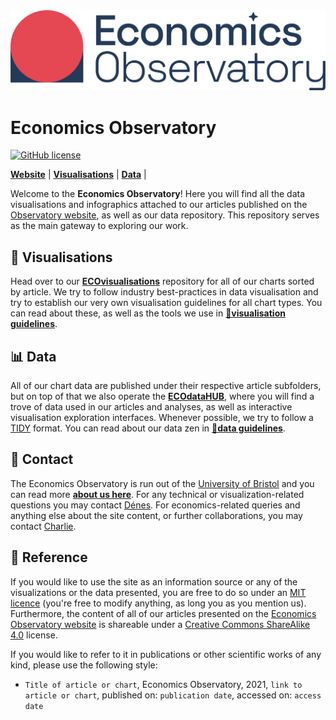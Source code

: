 <div align="left"><img src="https://raw.githubusercontent.com/EconomicsObservatory/economicsobservatory.github.io/main/EO-Logo.png" width="800"/></div>

# Economics Observatory  

[![GitHub license](https://img.shields.io/badge/license-MIT-blue.svg)](https://github.com/EconomicsObservatory/ecovisualisations/blob/main/LICENSE)

[**Website**](https://www.economicsobservatory.com/)
| [**Visualisations**](https://github.com/EconomicsObservatory/ecovisualisations)
| [**Data**](https://github.com/EconomicsObservatory/ecodatahub)
|

Welcome to the **Economics Observatory**! Here you will find all the data visualisations and infographics attached to our articles published on the [Observatory website](https://www.economicsobservatory.com), as well as our data repository. This repository serves as the main gateway to exploring our work.

## 🌌 Visualisations

Head over to our **[ECOvisualisations](https://github.com/EconomicsObservatory/ecovisualisations)** repository for all of our charts sorted by article. We try to follow industry best-practices in data visualisation and try to establish our very own visualisation guidelines for all chart types. You can read about these, as well as the tools we use in [**📐visualisation guidelines**](https://github.com/EconomicsObservatory/ECOvisualisations/tree/main/guidelines).  

## 📊 Data

All of our chart data are published under their respective article subfolders, but on top of that we also operate the **[ECOdataHUB](https://github.com/EconomicsObservatory/ecodatahub)**, where you will find a trove of data used in our articles and analyses, as well as interactive visualisation exploration interfaces. Whenever possible, we try to follow a [TIDY](http://vita.had.co.nz/papers/tidy-data.pdf) format. You can read about our data zen in [**📐data guidelines**](https://github.com/EconomicsObservatory/ECOdataHUB/tree/main/guidelines).  

## 📧 Contact

The Economics Observatory is run out of the [University of Bristol](https://www.bristol.ac.uk/) and you can read more **[about us here](https://www.economicsobservatory.com/about)**. For any technical or visualization-related questions you may contact [Dénes](mailto:d.csala@lancaster.ac.uk). For economics-related queries and anything else about the site content, or further collaborations, you may contact [Charlie](mailto:charlie.meyrick@bristol.ac.uk).

## 📰 Reference

If you would like to use the site as an information source or any of the visualizations or the data presented, you are free to do so under an [MIT licence](LICENSE) (you're free to modify anything, as long you as you mention us). Furthermore, the content of all of our articles presented on the [Economics Observatory website](https://www.economicsobservatory.com/about) is shareable under a [Creative Commons ShareAlike 4.0](http://creativecommons.org/licenses/by-sa/4.0/) license.  

If you would like to refer to it in publications or other scientific works of any kind, please use the following style:

- `Title of article or chart`, Economics Observatory, 2021, `link to article or chart`, published on: `publication date`, accessed on: `access date`
